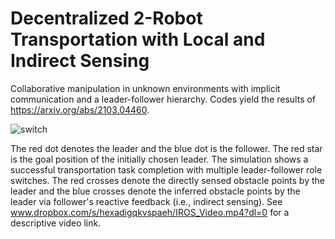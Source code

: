 # Decentralized 2-Robot Transportation with Local and Indirect Sensing
Collaborative manipulation in unknown environments with implicit communication and a leader-follower hierarchy. Codes yield the results of https://arxiv.org/abs/2103.04460. 

![switch](https://user-images.githubusercontent.com/12418616/111431620-40d98100-86b9-11eb-9442-b0d5bc408f74.gif)

The red dot denotes the leader and the blue dot is the follower. The red star is the goal position of the initially chosen leader. The simulation shows a successful transportation task completion with multiple leader-follower role switches. The red crosses denote the directly sensed obstacle points by the leader and the blue crosses denote the inferred obstacle points by the leader via follower's reactive feedback (i.e., indirect sensing). See www.dropbox.com/s/hexadigqkvspaeh/IROS_Video.mp4?dl=0 for a descriptive video link. 
